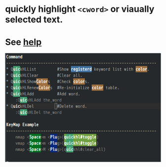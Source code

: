# quickly highlight `<cword>` or viaually selected text.
# See [help](https://github.com/t9md/vim-quickhl/blob/master/doc/quickhl.txt)

![quickhl.png](https://github.com/t9md/t9md/raw/master/img/quickhl.png)

